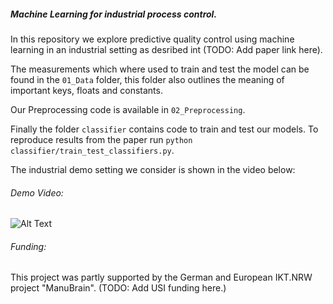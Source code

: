 ##### Machine Learning for industrial process control.

In this repository we explore predictive quality control using
machine learning in an industrial setting as desribed 
int (TODO: Add paper link here).

The measurements which where used to train and test
the model can be found in the ```01_Data``` folder,
this folder also outlines the meaning of important
keys, floats and constants.

Our Preprocessing code is available in ```02_Preprocessing```.

Finally the folder ```classifier``` contains code to train
and test our models. To reproduce results from the paper run
```python classifier/train_test_classifiers.py```.

The industrial demo setting we consider is
shown in the video below:

###### Demo Video:
![Alt Text](demo.gif)

###### Funding:
This project was partly supported by the German and European IKT.NRW
project "ManuBrain". (TODO: Add USI funding here.)
